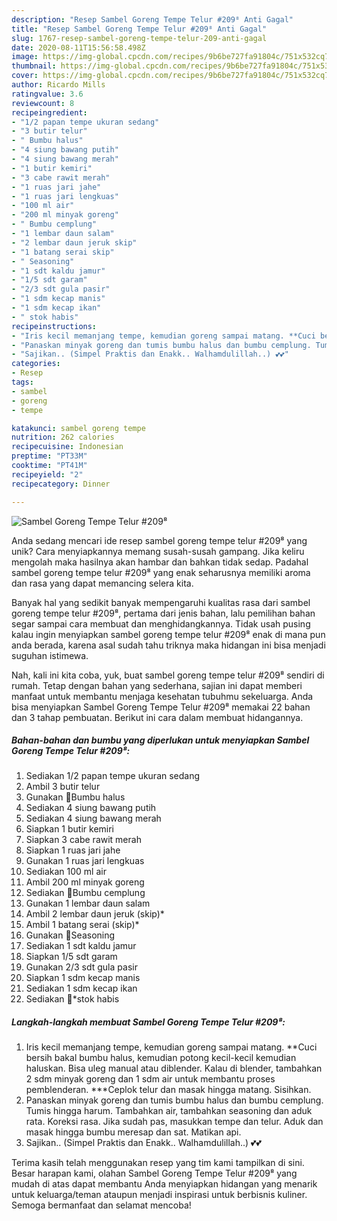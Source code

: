 ```yaml
---
description: "Resep Sambel Goreng Tempe Telur #209⁸ Anti Gagal"
title: "Resep Sambel Goreng Tempe Telur #209⁸ Anti Gagal"
slug: 1767-resep-sambel-goreng-tempe-telur-209-anti-gagal
date: 2020-08-11T15:56:58.498Z
image: https://img-global.cpcdn.com/recipes/9b6be727fa91804c/751x532cq70/sambel-goreng-tempe-telur-209⁸-foto-resep-utama.jpg
thumbnail: https://img-global.cpcdn.com/recipes/9b6be727fa91804c/751x532cq70/sambel-goreng-tempe-telur-209⁸-foto-resep-utama.jpg
cover: https://img-global.cpcdn.com/recipes/9b6be727fa91804c/751x532cq70/sambel-goreng-tempe-telur-209⁸-foto-resep-utama.jpg
author: Ricardo Mills
ratingvalue: 3.6
reviewcount: 8
recipeingredient:
- "1/2 papan tempe ukuran sedang"
- "3 butir telur"
- " Bumbu halus"
- "4 siung bawang putih"
- "4 siung bawang merah"
- "1 butir kemiri"
- "3 cabe rawit merah"
- "1 ruas jari jahe"
- "1 ruas jari lengkuas"
- "100 ml air"
- "200 ml minyak goreng"
- " Bumbu cemplung"
- "1 lembar daun salam"
- "2 lembar daun jeruk skip"
- "1 batang serai skip"
- " Seasoning"
- "1 sdt kaldu jamur"
- "1/5 sdt garam"
- "2/3 sdt gula pasir"
- "1 sdm kecap manis"
- "1 sdm kecap ikan"
- " stok habis"
recipeinstructions:
- "Iris kecil memanjang tempe, kemudian goreng sampai matang. **Cuci bersih bakal bumbu halus, kemudian potong kecil-kecil kemudian haluskan. Bisa uleg manual atau diblender. Kalau di blender, tambahkan 2 sdm minyak goreng dan 1 sdm air untuk membantu proses pemblenderan. ***Ceplok telur dan masak hingga matang. Sisihkan."
- "Panaskan minyak goreng dan tumis bumbu halus dan bumbu cemplung. Tumis hingga harum. Tambahkan air, tambahkan seasoning dan aduk rata. Koreksi rasa. Jika sudah pas, masukkan tempe dan telur. Aduk dan masak hingga bumbu meresap dan sat. Matikan api."
- "Sajikan.. (Simpel Praktis dan Enakk.. Walhamdulillah..) 💕💕"
categories:
- Resep
tags:
- sambel
- goreng
- tempe

katakunci: sambel goreng tempe 
nutrition: 262 calories
recipecuisine: Indonesian
preptime: "PT33M"
cooktime: "PT41M"
recipeyield: "2"
recipecategory: Dinner

---
```



![Sambel Goreng Tempe Telur #209⁸](https://img-global.cpcdn.com/recipes/9b6be727fa91804c/751x532cq70/sambel-goreng-tempe-telur-209⁸-foto-resep-utama.jpg)

Anda sedang mencari ide resep sambel goreng tempe telur #209⁸ yang unik? Cara menyiapkannya memang susah-susah gampang. Jika keliru mengolah maka hasilnya akan hambar dan bahkan tidak sedap. Padahal sambel goreng tempe telur #209⁸ yang enak seharusnya memiliki aroma dan rasa yang dapat memancing selera kita.



Banyak hal yang sedikit banyak mempengaruhi kualitas rasa dari sambel goreng tempe telur #209⁸, pertama dari jenis bahan, lalu pemilihan bahan segar sampai cara membuat dan menghidangkannya. Tidak usah pusing kalau ingin menyiapkan sambel goreng tempe telur #209⁸ enak di mana pun anda berada, karena asal sudah tahu triknya maka hidangan ini bisa menjadi suguhan istimewa.


Nah, kali ini kita coba, yuk, buat sambel goreng tempe telur #209⁸ sendiri di rumah. Tetap dengan bahan yang sederhana, sajian ini dapat memberi manfaat untuk membantu menjaga kesehatan tubuhmu sekeluarga. Anda bisa menyiapkan Sambel Goreng Tempe Telur #209⁸ memakai 22 bahan dan 3 tahap pembuatan. Berikut ini cara dalam membuat hidangannya.

<!--inarticleads1-->

##### Bahan-bahan dan bumbu yang diperlukan untuk menyiapkan Sambel Goreng Tempe Telur #209⁸:

1. Sediakan 1/2 papan tempe ukuran sedang
1. Ambil 3 butir telur
1. Gunakan  🌷Bumbu halus
1. Sediakan 4 siung bawang putih
1. Sediakan 4 siung bawang merah
1. Siapkan 1 butir kemiri
1. Siapkan 3 cabe rawit merah
1. Siapkan 1 ruas jari jahe
1. Gunakan 1 ruas jari lengkuas
1. Sediakan 100 ml air
1. Ambil 200 ml minyak goreng
1. Sediakan  🌷Bumbu cemplung
1. Gunakan 1 lembar daun salam
1. Ambil 2 lembar daun jeruk (skip)*
1. Ambil 1 batang serai (skip)*
1. Gunakan  🌷Seasoning
1. Sediakan 1 sdt kaldu jamur
1. Siapkan 1/5 sdt garam
1. Gunakan 2/3 sdt gula pasir
1. Siapkan 1 sdm kecap manis
1. Sediakan 1 sdm kecap ikan
1. Sediakan  🌷*stok habis




<!--inarticleads2-->

##### Langkah-langkah membuat Sambel Goreng Tempe Telur #209⁸:

1. Iris kecil memanjang tempe, kemudian goreng sampai matang. **Cuci bersih bakal bumbu halus, kemudian potong kecil-kecil kemudian haluskan. Bisa uleg manual atau diblender. Kalau di blender, tambahkan 2 sdm minyak goreng dan 1 sdm air untuk membantu proses pemblenderan. ***Ceplok telur dan masak hingga matang. Sisihkan.
1. Panaskan minyak goreng dan tumis bumbu halus dan bumbu cemplung. Tumis hingga harum. Tambahkan air, tambahkan seasoning dan aduk rata. Koreksi rasa. Jika sudah pas, masukkan tempe dan telur. Aduk dan masak hingga bumbu meresap dan sat. Matikan api.
1. Sajikan.. (Simpel Praktis dan Enakk.. Walhamdulillah..) 💕💕




Terima kasih telah menggunakan resep yang tim kami tampilkan di sini. Besar harapan kami, olahan Sambel Goreng Tempe Telur #209⁸ yang mudah di atas dapat membantu Anda menyiapkan hidangan yang menarik untuk keluarga/teman ataupun menjadi inspirasi untuk berbisnis kuliner. Semoga bermanfaat dan selamat mencoba!
